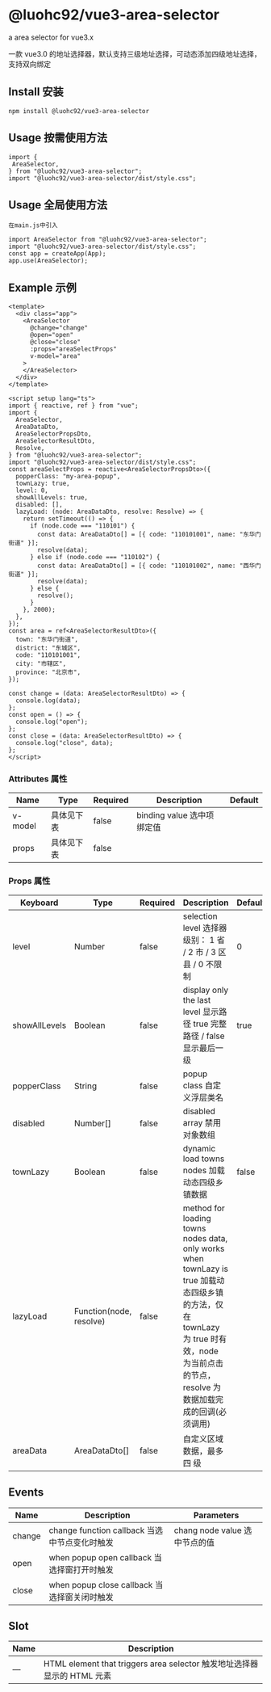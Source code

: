 # @luohc92/vue3-area-selector

a area selector for vue3.x

一款 vue3.0 的地址选择器，默认支持三级地址选择，可动态添加四级地址选择，支持双向绑定

## Install 安装

```
npm install @luohc92/vue3-area-selector
```

## Usage 按需使用方法

```
import {
 AreaSelector,
} from "@luohc92/vue3-area-selector";
import "@luohc92/vue3-area-selector/dist/style.css";
```

## Usage 全局使用方法

```
在main.js中引入

import AreaSelector from "@luohc92/vue3-area-selector";
import "@luohc92/vue3-area-selector/dist/style.css";
const app = createApp(App);
app.use(AreaSelector);
```

## Example 示例

```
<template>
  <div class="app">
    <AreaSelector
      @change="change"
      @open="open"
      @close="close"
      :props="areaSelectProps"
      v-model="area"
    >
    </AreaSelector>
  </div>
</template>

<script setup lang="ts">
import { reactive, ref } from "vue";
import {
  AreaSelector,
  AreaDataDto,
  AreaSelectorPropsDto,
  AreaSelectorResultDto,
  Resolve,
} from "@luohc92/vue3-area-selector";
import "@luohc92/vue3-area-selector/dist/style.css";
const areaSelectProps = reactive<AreaSelectorPropsDto>({
  popperClass: "my-area-popup",
  townLazy: true,
  level: 0,
  showAllLevels: true,
  disabled: [],
  lazyLoad: (node: AreaDataDto, resolve: Resolve) => {
    return setTimeout(() => {
      if (node.code === "110101") {
        const data: AreaDataDto[] = [{ code: "110101001", name: "东华门街道" }];
        resolve(data);
      } else if (node.code === "110102") {
        const data: AreaDataDto[] = [{ code: "110101002", name: "西华门街道" }];
        resolve(data);
      } else {
        resolve();
      }
    }, 2000);
  },
});
const area = ref<AreaSelectorResultDto>({
  town: "东华门街道",
  district: "东城区",
  code: "110101001",
  city: "市辖区",
  province: "北京市",
});

const change = (data: AreaSelectorResultDto) => {
  console.log(data);
};
const open = () => {
  console.log("open");
};
const close = (data: AreaSelectorResultDto) => {
  console.log("close", data);
};
</script>
```

### Attributes 属性

| Name    | Type       | Required | Description                                   | Default                       |
| ------- | ---------- | -------- | --------------------------------------------- | ----------------------------- |
| v-model | 具体见下表 | false    | binding value 选中项绑定值                    |                               |
| props   | 具体见下表 | false    |                                               |                               |

### Props 属性

| Keyboard      | Type                    | Required | Description                                                                                                                                                                               | Default |
| ------------- | ----------------------- | -------- | ----------------------------------------------------------------------------------------------------------------------------------------------------------------------------------------- | ------- |
| level         | Number                  | false    | selection level 选择器级别： 1 省 / 2 市 / 3 区县 / 0 不限制                                                                                                                              | 0       |
| showAllLevels | Boolean                 | false    | display only the last level 显示路径 true 完整路径 / false 显示最后一级                                                                                                                   | true    |
| popperClass   | String                  | false    | popup class 自定义浮层类名                                                                                                                                                                |         |
| disabled      | Number[]                | false    | disabled array 禁用对象数组                                                                                                                                                               |         |
| townLazy      | Boolean                 | false    | dynamic load towns nodes 加载动态四级乡镇数据                                                                                                                                             | false   |
| lazyLoad      | Function(node, resolve) | false    | method for loading towns nodes data, only works when townLazy is true 加载动态四级乡镇的方法，仅在 townLazy 为 true 时有效，node 为当前点击的节点，resolve 为数据加载完成的回调(必须调用) |         |
| areaData      | AreaDataDto[]           | false    | 自定义区域数据，最多四 级               |         |

## Events
| Name    | Description                                   | Parameters                       |
| ------- | --------------------------------------------- | ----------------------------- |
| change  | change function callback 当选中节点变化时触发 | chang node value 选中节点的值 |
| open    | when popup open callback 当选择窗打开时触发   |                               |
| close   | when popup close callback 当选择窗关闭时触发  |                               |

## Slot 
| Name                    | Description                                   |
| -------------- |------------------------------------------------- | 
| — | HTML element that triggers area selector 触发地址选择器显示的 HTML 元素 | 